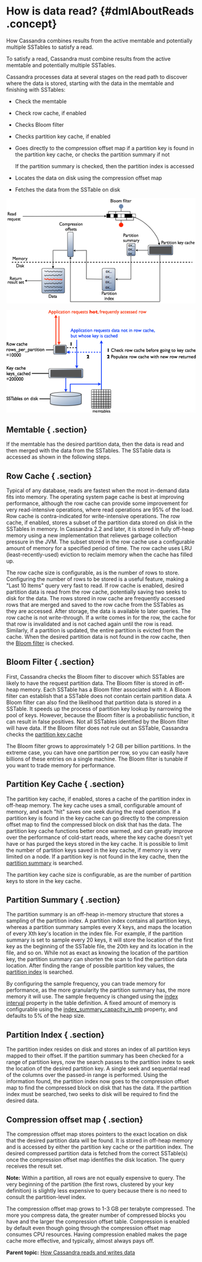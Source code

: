 # How is data read? {#dmlAboutReads .concept}

How Cassandra combines results from the active memtable and potentially multiple SSTables to satisfy a read.

To satisfy a read, Cassandra must combine results from the active memtable and potentially multiple SSTables.

Cassandra processes data at several stages on the read path to discover where the data is stored, starting with the data in the memtable and finishing with SSTables:

-   Check the memtable
-   Check row cache, if enabled
-   Checks Bloom filter
-   Checks partition key cache, if enabled
-   Goes directly to the compression offset map if a partition key is found in the partition key cache, or checks the partition summary if not

    If the partition summary is checked, then the partition index is accessed

-   Locates the data on disk using the compression offset map
-   Fetches the data from the SSTable on disk

![](../images/dml_caching-reads_12.png)

![](../images/ops_how-cache-works.png)

## Memtable { .section}

If the memtable has the desired partition data, then the data is read and then merged with the data from the SSTables. The SSTable data is accessed as shown in the following steps.

## Row Cache { .section}

Typical of any database, reads are fastest when the most in-demand data fits into memory. The operating system page cache is best at improving performance, although the row cache can provide some improvement for very read-intensive operations, where read operations are 95% of the load. Row cache is contra-indicated for write-intensive operations. The row cache, if enabled, stores a subset of the partition data stored on disk in the SSTables in memory. In Cassandra 2.2 and later, it is stored in fully off-heap memory using a new implementation that relieves garbage collection pressure in the JVM. The subset stored in the row cache use a configurable amount of memory for a specified period of time. The row cache uses LRU \(least-recently-used\) eviction to reclaim memory when the cache has filled up.

The row cache size is configurable, as is the number of rows to store. Configuring the number of rows to be stored is a useful feature, making a "Last 10 Items" query very fast to read. If row cache is enabled, desired partition data is read from the row cache, potentially saving two seeks to disk for the data. The rows stored in row cache are frequently accessed rows that are merged and saved to the row cache from the SSTables as they are accessed. After storage, the data is available to later queries. The row cache is not write-through. If a write comes in for the row, the cache for that row is invalidated and is not cached again until the row is read. Similarly, if a partition is updated, the entire partition is evicted from the cache. When the desired partition data is not found in the row cache, then the [Bloom filter](/en/glossary/doc/glossary/gloss_bloom_filter.html) is checked.

## Bloom Filter { .section}

First, Cassandra checks the Bloom filter to discover which SSTables are likely to have the request partition data. The Bloom filter is stored in off-heap memory. Each SSTable has a Bloom filter associated with it. A Bloom filter can establish that a SSTable does not contain certain partition data. A Bloom filter can also find the likelihood that partition data is stored in a SSTable. It speeds up the process of partition key lookup by narrowing the pool of keys. However, because the Bloom filter is a probabilistic function, it can result in false positives. Not all SSTables identified by the Bloom filter will have data. If the Bloom filter does not rule out an SSTable, Cassandra checks the [partition key cache](../operations/opsConfiguringCaches.md)

The Bloom filter grows to approximately 1-2 GB per billion partitions. In the extreme case, you can have one partition per row, so you can easily have billions of these entries on a single machine. The Bloom filter is tunable if you want to trade memory for performance.

## Partition Key Cache { .section}

The partition key cache, if enabled, stores a cache of the partition index in off-heap memory. The key cache uses a small, configurable amount of memory, and each "hit" saves one seek during the read operation. If a partition key is found in the key cache can go directly to the compression offset map to find the compressed block on disk that has the data. The partition key cache functions better once warmed, and can greatly improve over the performance of cold-start reads, where the key cache doesn't yet have or has purged the keys stored in the key cache. It is possible to limit the number of partition keys saved in the key cache, if memory is very limited on a node. If a partition key is not found in the key cache, then the [partition summary](/en/glossary/doc/glossary/gloss_index_summary.html) is searched.

The partition key cache size is configurable, as are the number of partition keys to store in the key cache.

## Partition Summary { .section}

The partition summary is an off-heap in-memory structure that stores a sampling of the partition index. A partition index contains all partition keys, whereas a partition summary samples every X keys, and maps the location of every Xth key's location in the index file. For example, if the partition summary is set to sample every 20 keys, it will store the location of the first key as the beginning of the SSTable file, the 20th key and its location in the file, and so on. While not as exact as knowing the location of the partition key, the partition summary can shorten the scan to find the partition data location. After finding the range of possible partition key values, the [partition index](/en/glossary/doc/glossary/gloss_primary_index.html) is searched.

By configuring the sample frequency, you can trade memory for performance, as the more granularity the partition summary has, the more memory it will use. The sample frequency is changed using the [index interval](/en/cql-oss/3.3/cql/cql_reference/cqlCreateTable.html#tabProp) property in the table definition. A fixed amount of memory is configurable using the [index\_summary\_capacity\_in\_mb](../configuration/configCassandra_yaml.md#index_summary_capacity_in_mb) property, and defaults to 5% of the heap size.

## Partition Index { .section}

The partition index resides on disk and stores an index of all partition keys mapped to their offset. If the partition summary has been checked for a range of partition keys, now the search passes to the partition index to seek the location of the desired partition key. A single seek and sequential read of the columns over the passed-in range is performed. Using the information found, the partition index now goes to the compression offset map to find the compressed block on disk that has the data. If the partition index must be searched, two seeks to disk will be required to find the desired data.

## Compression offset map { .section}

The compression offset map stores pointers to the exact location on disk that the desired partition data will be found. It is stored in off-heap memory and is accessed by either the partition key cache or the partition index. The desired compressed partition data is fetched from the correct SSTable\(s\) once the compression offset map identifies the disk location. The query receives the result set.

**Note:** Within a partition, all rows are not equally expensive to query. The very beginning of the partition \(the first rows, clustered by your key definition\) is slightly less expensive to query because there is no need to consult the partition-level index.

The compression offset map grows to 1-3 GB per terabyte compressed. The more you compress data, the greater number of compressed blocks you have and the larger the compression offset table. Compression is enabled by default even though going through the compression offset map consumes CPU resources. Having compression enabled makes the page cache more effective, and typically, almost always pays off.

**Parent topic:** [How Cassandra reads and writes data](../../cassandra/dml/dmlIntro.md)

